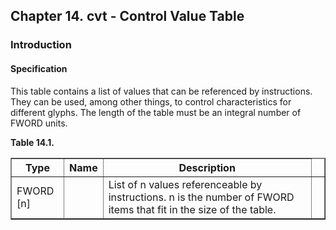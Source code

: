 <div xmlns="http://www.w3.org/1999/xhtml" class="chapter"><div class="titlepage"><div><div><h2 class="title"><a name="chapter.cvt"></a>Chapter 14. cvt - Control Value Table</h2></div></div></div><div role="fragment" class="section"><div class="titlepage"><div><div><h3 class="title"><a name="idm5789"></a>Introduction</h3></div></div></div><div role="specification" class="section"><div class="titlepage"><div><div><h4 class="title"><a name="section.15.1.1"></a>Specification</h4></div></div></div><p>This table contains a list of values that can be
          referenced by instructions. They can be used, among other
          things, to control characteristics for different glyphs. The
          length of the table must be an integral number of FWORD
          units.</p><div class="table"><a name="idm5794"></a><p class="title"><strong>Table 14.1. </strong></p><div class="table-contents"><table class="table" border="1"><colgroup><col/><col/><col/><col/></colgroup><thead><tr><th>Type</th><th>Name</th><th>Description</th><td class="auto-generated"> </td></tr></thead><tbody><tr><td>FWORD [n]</td><td> </td><td>List of n values referenceable by
	      instructions. n is the number of FWORD items that
	      fit in the size of the table.</td><td class="auto-generated"> </td></tr></tbody></table></div></div><br class="table-break"/></div></div></div>